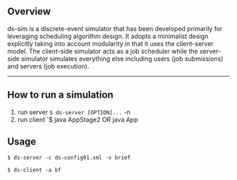 
## Overview
ds-sim is a discrete-event simulator that has been developed primarily for leveraging scheduling algorithm design. It adopts a minimalist design explicitly taking into account modularity in that it uses the client-server model. The client-side simulator acts as a job scheduler while the server-side simulator simulates everything else including users (job submissions) and servers (job execution).

---
## How to run a simulation
1. run server `$ ds-server [OPTION]...` -n
2. run client `$ java AppStage2 OR java App

## Usage
`$ ds-server -c ds-config01.xml -v brief`

`$ ds-client -a bf`

